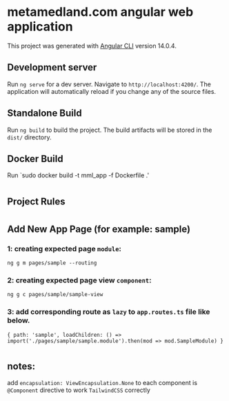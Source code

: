 # metamedland.com angular web application

This project was generated with [Angular CLI](https://github.com/angular/angular-cli) version 14.0.4.

## Development server

Run `ng serve` for a dev server. Navigate to `http://localhost:4200/`. The application will automatically reload if you change any of the source files.

## Standalone Build

Run `ng build` to build the project. The build artifacts will be stored in the `dist/` directory.

## Docker Build
Run `sudo docker build -t mml_app -f Dockerfile .'

#
## Project Rules
#
## Add New App Page (for example: sample)

### 1: creating expected page `module`:
`ng g m pages/sample --routing`
### 2: creating expected page view `component`:
`ng g c pages/sample/sample-view`
### 3: add corresponding route as `lazy` to `app.routes.ts` file like below.
`{
        path: 'sample',
        loadChildren: () => import('./pages/sample/sample.module').then(mod => mod.SampleModule)
}`

#
## notes:
add `encapsulation: ViewEncapsulation.None` to each component is `@Component` directive to work `TailwindCSS` correctly 
